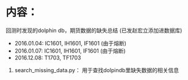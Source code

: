 # 内容：
回测时发现的dolphin db，期货数据的缺失总结 (已发赵宏立添加进数据库)
* 2016.01.04: IC1601, IH1601, IF1601 (由于熔断)
* 2016.01.07: IC1601, IH1601, IF1601 (由于熔断)
* 2016.12.08: T1703, TF1703


1. search_missing_data.py： 用于查找dolpindb里缺失数据的相关信息